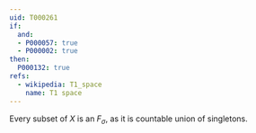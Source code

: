 ```yaml
---
uid: T000261
if:
  and:
  - P000057: true
  - P000002: true
then:
  P000132: true
refs:
  - wikipedia: T1_space
    name: T1 space
---
```


Every subset of $X$ is an $F_\sigma$, as it is countable union of singletons.
